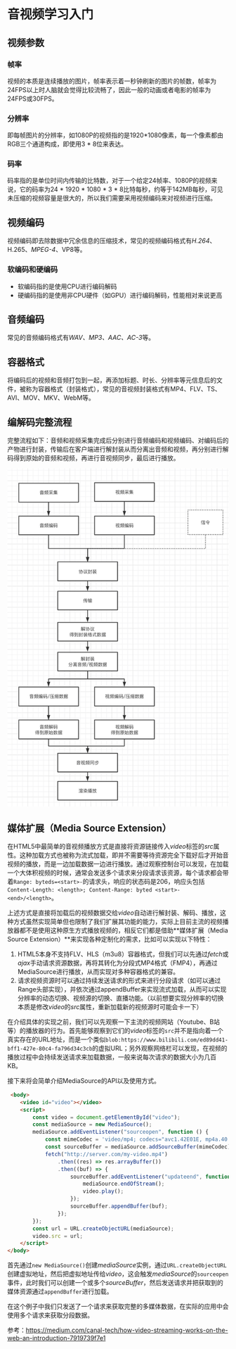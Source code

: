 

# 音视频学习入门

## 视频参数

### 帧率

视频的本质是连续播放的图片，帧率表示着一秒钟刷新的图片的帧数，帧率为24FPS以上时人脑就会觉得比较流畅了，因此一般的动画或者电影的帧率为24FPS或30FPS。

### 分辨率

即每帧图片的分辨率，如1080P的视频指的是1920*1080像素，每一个像素都由RGB三个通道构成，即使用3 * 8位来表达。

### 码率

码率指的是单位时间内传输的比特数，对于一个给定24帧率、1080P的视频来说，它的码率为24 * 1920 * 1080 * 3 * 8比特每秒，约等于142MB每秒，可见未压缩的视频容量是很大的，所以我们需要采用视频编码来对视频进行压缩。



## 视频编码

视频编码即去除数据中冗余信息的压缩技术，常见的视频编码格式有*H.264*、H.265、*MPEG-4*、VP8等。

### 软编码和硬编码

- 软编码指的是使用CPU进行编码解码
- 硬编码指的是使用非CPU硬件（如GPU）进行编码解码，性能相对来说更高



## 音频编码

常见的音频编码格式有*WAV、MP3、AAC、AC-3*等。



## 容器格式

将编码后的视频和音频打包到一起，再添加标题、时长、分辨率等元信息后的文件，被称为容器格式（封装格式），常见的音视频封装格式有MP4、FLV、TS、AVI、MOV、MKV、WebM等。



## 编解码完整流程

完整流程如下：音频和视频采集完成后分别进行音频编码和视频编码、对编码后的产物进行封装，传输后在客户端进行解封装从而分离出音频和视频，再分别进行解码得到原始的音频和视频，再进行音视频同步，最后进行播放。

![编解码流程](../static/img/视频.png)







## 媒体扩展（Media Source Extension）

在HTML5中最简单的音视频播放方式是直接将资源链接传入*video*标签的*src*属性。这种加载方式也被称为流式加载，即并不需要等待资源完全下载好后才开始音视频的播放，而是一边加载数据一边进行播放。通过观察控制台可以发现，在加载一个大体积视频的时候，通常会发送多个请求来分段请求该资源，每个请求都会带着`Range: byteds=<start>-`的请求头，响应的状态码是206，响应头包括`Content-Length: <length>; Content-Range: byted <start>-<end>/<length>`。

上述方式是直接将加载后的视频数据交给*video*自动进行解封装、解码、播放，这种方式虽然实现简单但也限制了我们扩展其功能的能力，实际上目前主流的视频播放器都不是使用这种原生方式播放视频的，相反它们都是借助**媒体扩展（Media Source Extension）**来实现各种定制化的需求，比如可以实现以下特性：

1. HTML5本身不支持FLV、HLS（m3u8）容器格式，但我们可以先通过*fetch*或*ajax*手动请求资源数据，再将其转化为分段式MP4格式（FMP4），再通过MediaSource进行播放，从而实现对多种容器格式的兼容。
2. 请求视频资源时可以通过持续发送请求的形式来进行分段请求（如可以通过Range头部实现），并依次通过appendBuffer来实现流式加载，从而可以实现分辨率的动态切换、视频源的切换、直播功能。（以前想要实现分辨率的切换本质是修改*video*的*src*属性，重新加载新的视频源时可能会卡一下）

在介绍具体的实现之前，我们可以先观察一下主流的视频网站（Youtube、B站等）的播放器的行为。首先能够观察到它们的*video*标签的`src`并不是指向着一个真实存在的URL地址，而是一个类似`blob:https://www.bilibili.com/ed89dd41-bff1-427e-80c4-fa796d34c3cb`的虚拟URL；另外观察网络栏可以发现，在视频的播放过程中会持续发送请求来加载数据，一般来说每次请求的数据大小为几百KB。

接下来将会简单介绍MediaSource的API以及使用方式。

``` html
 <body>
    <video id="video"></video>
    <script>
        const video = document.getElementById("video");
        const mediaSource = new MediaSource();
        mediaSource.addEventListener("sourceopen", function () {
            const mimeCodec = 'video/mp4; codecs="avc1.42E01E, mp4a.40.2"';
            const sourceBuffer = mediaSource.addSourceBuffer(mimeCodec);
            fetch("http://server.com/my-video.mp4")
                .then((res) => res.arrayBuffer())
                .then((buf) => {
                    sourceBuffer.addEventListener("updateend", function () {
                        mediaSource.endOfStream();
                        video.play();
                    });
                    sourceBuffer.appendBuffer(buf);
                });
        });
        const url = URL.createObjectURL(mediaSource);
        video.src = url;
    </script>
</body>
```

首先通过`new MediaSource()`创建*mediaSource*实例，通过`URL.createObjectURL`创建虚拟地址，然后把虚拟地址传给*video*，这会触发*mediaSource*的`sourceopen`事件，此时我们可以创建一个或多个*sourceBuffer*，然后发送请求并把获取到的媒体资源通过`appendBuffer`进行加载。

在这个例子中我们只发送了一个请求来获取完整的多媒体数据，在实际的应用中会使用多个请求来获取分段数据。



参考：https://medium.com/canal-tech/how-video-streaming-works-on-the-web-an-introduction-7919739f7e1


